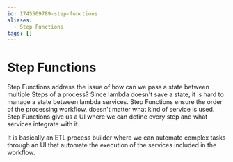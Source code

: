 ```yaml
---
id: 1745509789-step-functions
aliases:
  - Step Functions
tags: []
---
```


# Step Functions

Step Functions address the issue of how can we pass a state between multiple Steps of a process? Since lambda doesn't save a state, it is hard to manage a state between lambda services. Step Functions ensure the order of the processing workflow, doesn't matter what kind of service is used. Step Functions give us a UI where we can define every step and what services integrate with it.

It is basically an ETL process builder where we can automate complex tasks through an UI that automate the execution of the services included in the workflow.
